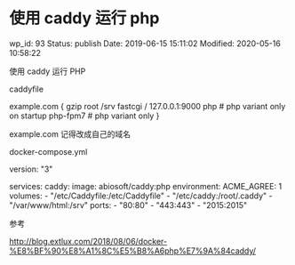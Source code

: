 # 使用 caddy 运行 php


wp_id: 93
Status: publish
Date: 2019-06-15 15:11:02
Modified: 2020-05-16 10:58:22


使用 caddy 运行 PHP

caddyfile

example.com {
    gzip
    root /srv
    fastcgi / 127.0.0.1:9000 php # php variant only
    on startup php-fpm7 # php variant only
}

example.com 记得改成自己的域名

docker-compose.yml

version: "3"

services:
  caddy:
    image: abiosoft/caddy:php
    environment:
      ACME_AGREE: 1
    volumes:
      - "/etc/Caddyfile:/etc/Caddyfile"
      - "/etc/caddy:/root/.caddy"
      - "/var/www/html:/srv"
    ports:
      - "80:80"
      - "443:443"
      - "2015:2015"

参考

http://blog.extlux.com/2018/08/06/docker-%E8%BF%90%E8%A1%8C%E5%B8%A6php%E7%9A%84caddy/